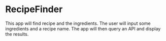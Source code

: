 # RecipeFinder

This app will find recipe and the ingredients. The user will input some ingredients and a recipe name. The app will then query an API and display the results.
